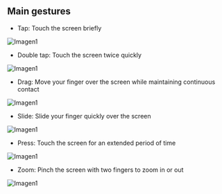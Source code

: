 ## Main gestures

* Tap: Touch the screen briefly

![Imagen1](http://static.energysistem.com/images/manuals/39530/535569b2b5b35.jpg)

* Double tap: Touch the screen twice quickly

![Imagen1](http://static.energysistem.com/images/manuals/39530/535569bdd9805.jpg)

* Drag: Move your finger over the screen while maintaining continuous contact 

![Imagen1](http://static.energysistem.com/images/manuals/39530/535569cfdb51d.jpg)

* Slide: Slide your finger quickly over the screen

![Imagen1](http://static.energysistem.com/images/manuals/39530/53556aaed15c2.jpg)

* Press: Touch the screen for an extended period of time

![Imagen1](http://static.energysistem.com/images/manuals/39530/53556aedbd1e1.jpg)

* Zoom: Pinch the screen with two fingers to zoom in or out

![Imagen1](http://static.energysistem.com/images/manuals/39530/53556afc48900.jpg)

